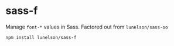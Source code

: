 # sass-f

Manage `font-*` values in Sass. Factored out from `lunelson/sass-oo`

```sh
npm install lunelson/sass-f
```